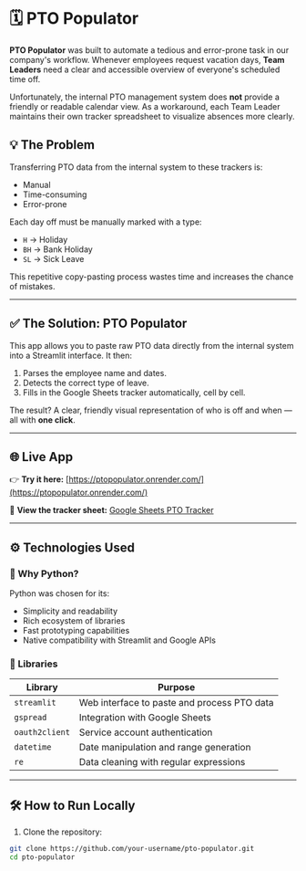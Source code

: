 # 🗓️ PTO Populator

**PTO Populator** was built to automate a tedious and error-prone task in our company's workflow. Whenever employees request vacation days, **Team Leaders** need a clear and accessible overview of everyone's scheduled time off.

Unfortunately, the internal PTO management system does **not** provide a friendly or readable calendar view. As a workaround, each Team Leader maintains their own tracker spreadsheet to visualize absences more clearly.

## 💡 The Problem

Transferring PTO data from the internal system to these trackers is:
- Manual  
- Time-consuming  
- Error-prone  

Each day off must be manually marked with a type:
- `H` → Holiday  
- `BH` → Bank Holiday  
- `SL` → Sick Leave  

This repetitive copy-pasting process wastes time and increases the chance of mistakes.

---

## ✅ The Solution: PTO Populator

This app allows you to paste raw PTO data directly from the internal system into a Streamlit interface. It then:
1. Parses the employee name and dates.
2. Detects the correct type of leave.
3. Fills in the Google Sheets tracker automatically, cell by cell.

The result? A clear, friendly visual representation of who is off and when — all with **one click**.

---

## 🌐 Live App

👉 **Try it here:** [https://ptopopulator.onrender.com/](https://ptopopulator.onrender.com/)

📄 **View the tracker sheet:** [Google Sheets PTO Tracker](https://docs.google.com/spreadsheets/d/1-UzTANaw0_997fuIi2BBjw7vS5vMCJ17iSB1fZJXaFs/edit?gid=0#gid=0)

---

## ⚙️ Technologies Used

### 🐍 Why Python?

Python was chosen for its:
- Simplicity and readability  
- Rich ecosystem of libraries  
- Fast prototyping capabilities  
- Native compatibility with Streamlit and Google APIs  

### 🔧 Libraries

| Library            | Purpose                                             |
|--------------------|-----------------------------------------------------|
| `streamlit`        | Web interface to paste and process PTO data         |
| `gspread`          | Integration with Google Sheets                      |
| `oauth2client`     | Service account authentication                      |
| `datetime`         | Date manipulation and range generation              |
| `re`               | Data cleaning with regular expressions              |

---

## 🛠️ How to Run Locally

1. Clone the repository:
```bash
git clone https://github.com/your-username/pto-populator.git
cd pto-populator
